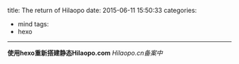 title: The return of Hilaopo
date: 2015-06-11 15:50:33
categories: 
- mind
tags:
- hexo

---

**使用hexo重新搭建静态Hilaopo.com**
_Hilaopo.cn备案中_
